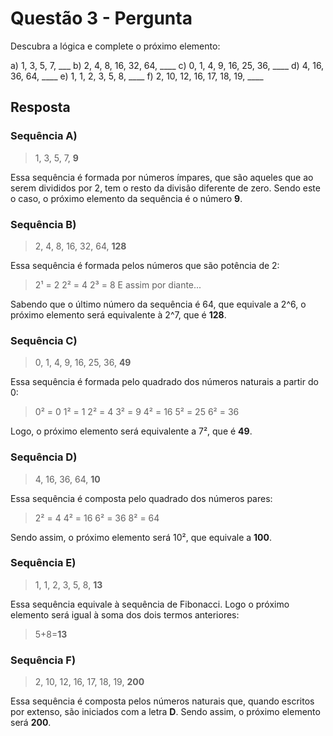 # Questão 3 - Pergunta

Descubra a lógica e complete o próximo elemento:

a) 1, 3, 5, 7, ___
b) 2, 4, 8, 16, 32, 64, ____
c) 0, 1, 4, 9, 16, 25, 36, ____
d) 4, 16, 36, 64, ____
e) 1, 1, 2, 3, 5, 8, ____
f) 2, 10, 12, 16, 17, 18, 19, ____

## Resposta

### Sequência A)

> 1, 3, 5, 7, **9**

Essa sequência é formada por números ímpares, que são aqueles que ao serem divididos por 2, tem o resto da divisão diferente de zero.
Sendo este o caso, o próximo elemento da sequência é o número **9**.

### Sequência B)

> 2, 4, 8, 16, 32, 64, **128**

Essa sequência é formada pelos números que são potência de 2:

> 2¹ = 2
> 2² = 4
> 2³ = 8
> E assim por diante...

Sabendo que o último número da sequência é 64, que equivale a 2^6, o próximo elemento será equivalente à 2^7, que é **128**.

### Sequência C)

> 0, 1, 4, 9, 16, 25, 36, **49**

Essa sequência é formada pelo quadrado dos números naturais a partir do 0:

> 0² = 0
> 1² = 1
> 2² = 4
> 3² = 9
> 4² = 16
> 5² = 25
> 6² = 36

Logo, o próximo elemento será equivalente a 7², que é **49**.

### Sequência D)

> 4, 16, 36, 64, **10**

Essa sequência é composta pelo quadrado dos números pares:

> 2² = 4
> 4² = 16
> 6² = 36
> 8² = 64

Sendo assim, o próximo elemento será 10², que equivale a **100**.

### Sequência E)

> 1, 1, 2, 3, 5, 8, **13**

Essa sequência equivale à sequência de Fibonacci. Logo o próximo elemento será igual à soma dos dois termos anteriores:

> 5+8=**13**

### Sequência F)

> 2, 10, 12, 16, 17, 18, 19, **200**

Essa sequência é composta pelos números naturais que, quando escritos por extenso, são iniciados com a letra **D**. Sendo assim, o próximo elemento será **200**.